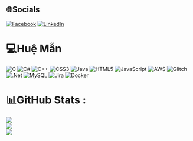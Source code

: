 
## 🌐Socials
[![Facebook](https://img.shields.io/badge/Facebook-%231877F2.svg?logo=Facebook&logoColor=white)](https://facebook.com/mquwn04) [![LinkedIn](https://img.shields.io/badge/LinkedIn-%230077B5.svg?logo=linkedin&logoColor=white)](https://linkedin.com/in/minh-quan-tran-a43507328) 

# 💻Huệ Mẫn
![C](https://img.shields.io/badge/c-%2300599C.svg?style=for-the-badge&logo=c&logoColor=white) ![C#](https://img.shields.io/badge/c%23-%23239120.svg?style=for-the-badge&logo=c-sharp&logoColor=white) ![C++](https://img.shields.io/badge/c++-%2300599C.svg?style=for-the-badge&logo=c%2B%2B&logoColor=white) ![CSS3](https://img.shields.io/badge/css3-%231572B6.svg?style=for-the-badge&logo=css3&logoColor=white) ![Java](https://img.shields.io/badge/java-%23ED8B00.svg?style=for-the-badge&logo=java&logoColor=white) ![HTML5](https://img.shields.io/badge/html5-%23E34F26.svg?style=for-the-badge&logo=html5&logoColor=white) ![JavaScript](https://img.shields.io/badge/javascript-%23323330.svg?style=for-the-badge&logo=javascript&logoColor=%23F7DF1E) ![AWS](https://img.shields.io/badge/AWS-%23FF9900.svg?style=for-the-badge&logo=amazon-aws&logoColor=white) ![Glitch](https://img.shields.io/badge/glitch-%233333FF.svg?style=for-the-badge&logo=glitch&logoColor=white) ![.Net](https://img.shields.io/badge/.NET-5C2D91?style=for-the-badge&logo=.net&logoColor=white) ![MySQL](https://img.shields.io/badge/mysql-%2300f.svg?style=for-the-badge&logo=mysql&logoColor=white) ![Jira](https://img.shields.io/badge/jira-%230A0FFF.svg?style=for-the-badge&logo=jira&logoColor=white) ![Docker](https://img.shields.io/badge/docker-%230db7ed.svg?style=for-the-badge&logo=docker&logoColor=white)
# 📊GitHub Stats :
![](https://github-readme-stats.vercel.app/api?username=minhquantran04&theme=dracula&hide_border=true&include_all_commits=true&count_private=true)<br/>
![](https://github-readme-streak-stats.herokuapp.com/?user=minhquantran04&theme=dracula&hide_border=true)<br/>
![](https://github-readme-stats.vercel.app/api/top-langs/?username=minhquantran04&theme=dracula&hide_border=true&include_all_commits=true&count_private=true&layout=compact)

